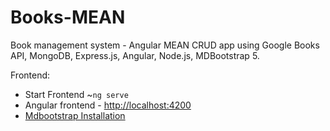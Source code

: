 # Books-MEAN
Book management system - Angular MEAN CRUD app using Google Books API, MongoDB, Express.js, Angular, Node.js, MDBootstrap 5.

Frontend:
<ul>
  <li>Start Frontend ~<code>ng serve</code></li>
  <li>Angular frontend - <a href="http://localhost:4200">http://localhost:4200</a></li>
  <li><a href="https://mdbootstrap.com/docs/standard/getting-started/installation/">Mdbootstrap Installation</a></li>
</ul>
